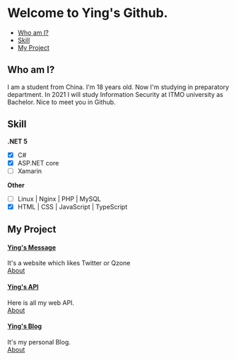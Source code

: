 # Welcome to Ying's Github.
- [Who am I?](#who-am-i)  
- [Skill](#skill)   
- [My Project](#my-project)  

## Who am I?
I am a student from China. I'm 18 years old. Now I'm studying in preparatory department. In 2021 I will study Information Security at ITMO university as Bachelor. Nice to meet you in Github.

## Skill  

**.NET 5**  
- [x] C#    
- [x] ASP.NET core  
- [ ] Xamarin  

**Other**  
- [ ] Linux | Nginx | PHP | MySQL  
- [x] HTML | CSS | JavaScript | TypeScript  

## My Project

#### [Ying's Message](https://www.ranying.xyz)  
It's a website which likes Twitter or Qzone  
[About]()  

#### [Ying's API](https://apis.ranying.xyz)  
Here is all my web API.  
[About]()  

#### [Ying's Blog](https://blog.ranying.xyz)  
It's my personal Blog.  
[About]()  

